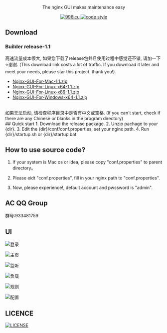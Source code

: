 <p align="center">
  The nginx GUI makes maintenance easy
</p>

<p align="center">
  <a href="https://github.com/996icu/996.ICU/blob/master/LICENSE">
    <img alt="996icu" src="https://img.shields.io/badge/license-NPL%20(The%20996%20Prohibited%20License)-blue.svg">
  </a>

  <a href="https://www.apache.org/licenses/LICENSE-2.0">
    <img alt="code style" src="https://img.shields.io/github/license/onlyGuo/nginx-gui.svg?style=popout">
  </a>
</p>

## Download
### Builder release-1.1
高速流量成本很大, 如果您下载了release包并且使用过程中感觉还不错, 请加一下⭐️谢谢.
(This download link costs a lot of traffic. If you download it later and meet your needs, please star this project. thank you!)
- [Nginx-GUI-For-Mac-1.1.zip](https://aiyiupload.oss-cn-beijing.aliyuncs.com/blog/file/nginxgui/Nginx-GUI-For-Mac%20v1.1.zip) 
- [Nginx-GUI-For-Linux-x64-1.1.zip](https://aiyiupload.oss-cn-beijing.aliyuncs.com/blog/file/nginxgui/Nginx-GUI-For-Linux%20X64%20v1.1.zip)
- [Nginx-GUI-For-Linux-x86-1.1.zip](https://aiyiupload.oss-cn-beijing.aliyuncs.com/blog/file/nginxgui/Nginx-GUI-For-Linux%20x86%20v1.1.zip)
- [Nginx-GUI-For-Windows-x64-1.1.zip](https://aiyiupload.oss-cn-beijing.aliyuncs.com/blog/file/nginxgui/Nginx-GUI-For-Windows%20x64%20v1.1.zip) 
<br/>
如果无法启动, 请检查程序目录中是否有中文或空格. (If you can't start, check if there are any Chinese or blanks in the program directory)
<br/>
## Quick start
1. Download the release package.
2. Unzip pachage to your {dir}.
3. Edit the {dir}/conf/conf.properties, set your nginx path.
4. Run {dir}/startup.sh or {dir}/startup.bat

## How to use source code?

1. If your system is Mac os or idea, please copy "conf.properties" to parent directory。

2. Please eidt "conf.properties", fill in your nginx path to "conf.properties".

3. Now, please experience!, default account and pwssword is "admin".

## AC QQ Group
群号:933481759

## UI
![登录](https://raw.githubusercontent.com/onlyGuo/nginx-gui/master/doc/login.png)

![主页](https://raw.githubusercontent.com/onlyGuo/nginx-gui/master/doc/home.png)

![监听](https://raw.githubusercontent.com/onlyGuo/nginx-gui/master/doc/lisner.png)

![负载](https://raw.githubusercontent.com/onlyGuo/nginx-gui/master/doc/upstream.png)

![规则](https://raw.githubusercontent.com/onlyGuo/nginx-gui/master/doc/location.png)

![配置](https://raw.githubusercontent.com/onlyGuo/nginx-gui/master/doc/conf.png)

## LICENCE

[![LICENSE](https://img.shields.io/badge/license-Anti%20996-blue.svg)](https://github.com/996icu/996.ICU/blob/master/LICENSE)

[1]: https://github.com/oychao/riact/tree/master/demos
